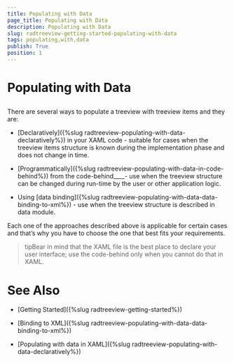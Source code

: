 ```yaml
---
title: Populating with Data
page_title: Populating with Data
description: Populating with Data
slug: radtreeview-getting-started-populating-with-data
tags: populating,with,data
publish: True
position: 1
---
```


# Populating with Data



## 

There are several ways to populate a treeview with treeview items and they are:

* [Declaratively]({%slug radtreeview-populating-with-data-declaratively%}) in your XAML code - suitable for cases when the treeview items structure is known during the implementation phase and does not change in time.

* [Programmatically]({%slug radtreeview-populating-with-data-in-code-behind%}) from the code-behind____- use when the treeview structure can be changed during run-time by the user or other application logic.

* Using [data binding]({%slug radtreeview-populating-with-data-data-binding-to-xml%}) - use when the treeview structure is described in data module.

Each one of the approaches described above is applicable for certain cases and that’s why you have to choose the one that best fits your requirements.

>tipBear in mind that the XAML file is the best place to declare your user interface; use the code-behind only when you cannot do that in XAML.



# See Also

 * [Getting Started]({%slug radtreeview-getting-started%})

 * [Binding to XML]({%slug radtreeview-populating-with-data-data-binding-to-xml%})

 * [Populating with data in XAML]({%slug radtreeview-populating-with-data-declaratively%})
